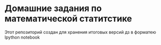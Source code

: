 # Домашние задания по математической статитстике
Этот репозиторий создан для хранения итоговых версий дз в форматею Ipython notebook
